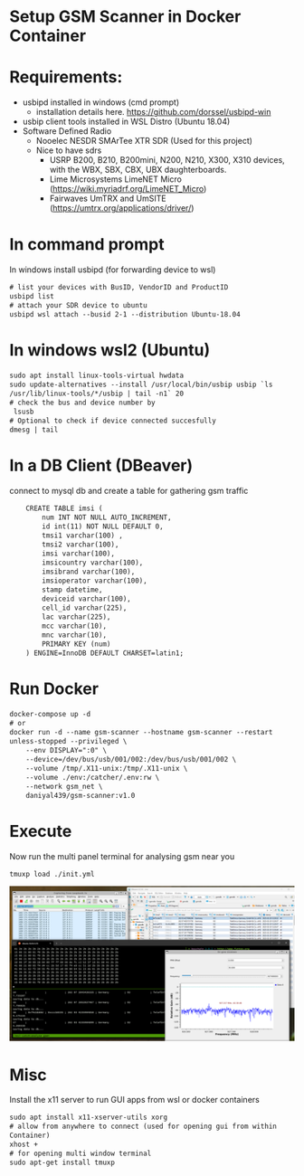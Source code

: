 # Setup GSM Scanner in Docker Container

# Requirements:

- usbipd installed in windows (cmd prompt)
    - installation details here. https://github.com/dorssel/usbipd-win
- usbip client tools installed in WSL Distro (Ubuntu 18.04)
- Software Defined Radio
    - Nooelec NESDR SMArTee XTR SDR (Used for this project)
    - Nice to have sdrs
        - USRP B200, B210, B200mini, N200, N210, X300, X310 devices, with the WBX, SBX, CBX, UBX daughterboards.
        - Lime Microsystems LimeNET Micro (https://wiki.myriadrf.org/LimeNET_Micro)
        - Fairwaves UmTRX and UmSITE (https://umtrx.org/applications/driver/)
    
# In command prompt
In windows install usbipd (for forwarding device to wsl)
    
    # list your devices with BusID, VendorID and ProductID
    usbipd list
    # attach your SDR device to ubuntu  
    usbipd wsl attach --busid 2-1 --distribution Ubuntu-18.04

# In windows wsl2 (Ubuntu)

    sudo apt install linux-tools-virtual hwdata
    sudo update-alternatives --install /usr/local/bin/usbip usbip `ls /usr/lib/linux-tools/*/usbip | tail -n1` 20
    # check the bus and device number by
     lsusb
    # Optional to check if device connected succesfully 
    dmesg | tail
    
# In a DB Client (DBeaver)

connect to mysql db and create a table for gathering gsm traffic

        CREATE TABLE imsi (
            num INT NOT NULL AUTO_INCREMENT,
            id int(11) NOT NULL DEFAULT 0,
            tmsi1 varchar(100) ,
            tmsi2 varchar(100),
            imsi varchar(100),
            imsicountry varchar(100),
            imsibrand varchar(100),
            imsioperator varchar(100),
            stamp datetime,
            deviceid varchar(100),
            cell_id varchar(225),
            lac varchar(225),
            mcc varchar(10),
            mnc varchar(10),
            PRIMARY KEY (num)
        ) ENGINE=InnoDB DEFAULT CHARSET=latin1;

# Run Docker

    docker-compose up -d
    # or
    docker run -d --name gsm-scanner --hostname gsm-scanner --restart unless-stopped --privileged \
        --env DISPLAY=":0" \
        --device=/dev/bus/usb/001/002:/dev/bus/usb/001/002 \
        --volume /tmp/.X11-unix:/tmp/.X11-unix \
        --volume ./env:/catcher/.env:rw \
        --network gsm_net \
        daniyal439/gsm-scanner:v1.0


# Execute
Now run the multi panel terminal for analysing gsm near you

    tmuxp load ./init.yml

![gsm scanner](./docs/live.png)

# Misc 
Install the x11 server to run GUI apps from wsl or docker containers

    sudo apt install x11-xserver-utils xorg
    # allow from anywhere to connect (used for opening gui from within Container)
    xhost +    
    # for opening multi window terminal 
    sudo apt-get install tmuxp

